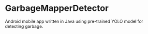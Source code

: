 # GarbageMapperDetector
Android mobile app written in Java using pre-trained YOLO model for detecting garbage.
